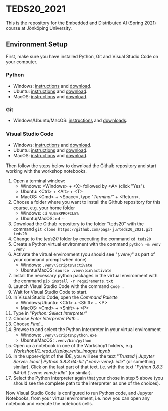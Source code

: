 # TEDS20_2021
This is the repository for the Embedded and Distributed AI (Spring 2021) course at Jönköping University.

## Environment Setup

First, make sure you have installed Python, Git and Visual Studio Code on your computer.

### Python
- Windows: [instructions](https://docs.python.org/3/using/windows.html) and [download](https://www.python.org/downloads/windows).
- Ubuntu: [instructions](https://docs.python.org/3/using/unix.html) and [download](https://www.python.org/downloads/source).
- MacOS: [instructions](https://docs.python.org/3/using/mac.html) and [download](https://www.python.org/downloads/mac-osx).
### Git
- Windows/Ubuntu/MacOS: [instructions](https://git-scm.com/book/en/v2/Getting-Started-Installing-Git) and [downloads](https://git-scm.com/downloads).
### Visual Studio Code
- Windows: [instructions](https://code.visualstudio.com/docs/setup/windows) and [download](https://code.visualstudio.com/download).
- Ubuntu: [instructions](https://code.visualstudio.com/docs/setup/linux) and [download](https://code.visualstudio.com/download).
- MacOS: [instructions](https://code.visualstudio.com/docs/setup/mac) and [download](https://code.visualstudio.com/download).

Then follow the steps below to download the Github repository and start working with the workshop notebooks.

1. Open a terminal window:
   - Windows: \<Windows\> + \<X\> followed by \<A\> (click "Yes").
   - Ubuntu: \<Ctrl\> + \<Alt\> + \<T\>
   - MacOS: \<Cmd\> + \<Space\>, type "*Terminal*" + \<Return\>.
2. Choose a folder where you want to install the Github repository for this course, e.g. your home folder
   - Windows: `cd %USERPROFILE%`
   - Ubuntu/MacOS: `cd ~`
3. Download the Github repository to the folder "teds20" with the command `git clone https://github.com/paga-ju/teds20_2021.git teds20`
4. Change to the *teds20* folder by executing the command `cd teds20`
5. Create a Python virtual environment with the command `python -m venv .venv`
6. Activate the virtual environment (you should see "*(.venv)*" as part of your command prompt when done)
   - Windows: `.venv\Scripts\activate`
   - Ubuntu/MacOS: `source .venv\bin\activate`
7. Install the necessary python packages in the virtual environment with the command `pip install -r requirements.txt`
8. Launch Visual Studio Code with the command `code .`
9. Wait for Visual Studio Code to start.
10. In Visual Studio Code, open the *Command Palette*
    - Windows/Ubuntu: \<Ctrl\> + \<Shift\> + \<P\>
    - MacOS: \<Cmd\> + \<Shift\> + \<P\>
11. Type in "*Python: Select Interpreter*"
12. Choose *Enter Interpreter Path...*
13. Choose *Find...*
14. Browse to and select the Python Interpreter in your virtual environment
    - Windows: `.venv\Scripts\python.exe`
    - Ubuntu/MacOS: `.venv/bin/python`
15. Open up a notebook in one of the Workshop1 folders, e.g. *Workshop1/1_read_display_write_images.ipynb*
16. In the upper-right of the IDE, you will see the text "*Trusted | Jupyter Server: local | Python 3.8.3 64-bit ('.venv: venv): idle*" (or something similar). Click on the last part of that text, i.e. with the text "*Python 3.8.3 64-bit ('.venv: venv): idle*" (or similar).
17. Select the Python Interpreter again that your chose in step 5 above (you should see the complete path to the interpreter as one of the choices).

Now Visual Studio Code is configured to run Python code, and Jupyter Notebooks, from your virtual environment, i.e. now you can open any notebook and execute the notebook cells.
